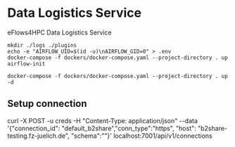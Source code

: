 # Data Logistics Service

eFlows4HPC Data Logistics Service


```
mkdir ./logs ./plugins
echo -e "AIRFLOW_UID=$(id -u)\nAIRFLOW_GID=0" > .env
docker-compose -f dockers/docker-compose.yaml --project-directory . up airflow-init
```

```
docker-compose -f dockers/docker-compose.yaml --project-directory . up -d
```

## Setup connection
curl -X POST -u creds -H "Content-Type: application/json"  --data '{"connection_id": "default_b2share","conn_type":"https", "host": "b2share-testing.fz-juelich.de", "schema":""}' localhost:7001/api/v1/connections

